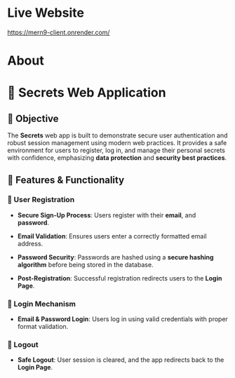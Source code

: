 # Live Website
https://mern9-client.onrender.com/

# About
# 🔐 Secrets Web Application

## 🚀 Objective

The **Secrets** web app is built to demonstrate secure user authentication and robust session management using modern web practices. It provides a safe environment for users to register, log in, and manage their personal secrets with confidence, emphasizing **data protection** and **security best practices**.

## 📌 Features & Functionality

### 📝 User Registration

* **Secure Sign-Up Process**:
  Users register with their **email**, and **password**.

* **Email Validation**:
  Ensures users enter a correctly formatted email address.

* **Password Security**:
  Passwords are hashed using a **secure hashing algorithm** before being stored in the database.

* **Post-Registration**:
  Successful registration redirects users to the **Login Page**.

### 🔐 Login Mechanism

* **Email & Password Login**:
  Users log in using valid credentials with proper format validation.

### 🚪 Logout

* **Safe Logout**:
  User session is cleared, and the app redirects back to the **Login Page**.

